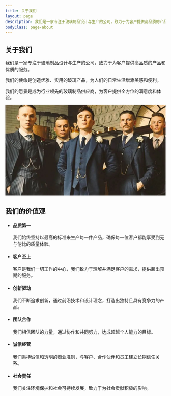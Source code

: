 ```yaml
---
title: 关于我们
layout: page
description: 我们是一家专注于玻璃制品设计与生产的公司，致力于为客户提供高品质的产品和优质的服务。
bodyClass: page-about
---
```


<div class="intro py-5">
  <div class="container">
    <div class="row justify-content-center align-items-center">
      <div class="col-12 col-md-6 order-2 order-md-1">
        <h2 class="display-4 mb-4">关于我们</h2>
        <p class="lead">我们是一家专注于玻璃制品设计与生产的公司，致力于为客户提供高品质的产品和优质的服务。</p>
        <p>我们的使命是创造优雅、实用的玻璃产品，为人们的日常生活增添美感和便利。</p>
        <p>我们的愿景是成为行业领先的玻璃制品供应商，为客户提供全方位的满意度和体验。</p>
      </div>
      <div class="col-12 col-md-6 order-1 order-md-2 mb-4 mb-md-0">
        <img alt="关于我们" class="intro-image img-fluid rounded shadow-lg" src="/assets/images/team.jpg" />
      </div>
    </div>
  </div>
</div>

<div class="container py-5">
  <div class="row justify-content-center">
    <div class="col-12 col-md-10">
      <h2 class="display-4 mb-4 text-center">我们的价值观</h2>
      <ul class="list-unstyled">
        <li class="mb-4">
          <h4 class="font-weight-bold">品质第一</h4>
          <p>我们始终坚持以最高的标准来生产每一件产品，确保每一位客户都能享受到无与伦比的质量体验。</p>
        </li>
        <li class="mb-4">
          <h4 class="font-weight-bold">客户至上</h4>
          <p>客户是我们一切工作的中心，我们致力于理解并满足客户的需求，提供超出预期的服务。</p>
        </li>
        <li class="mb-4">
          <h4 class="font-weight-bold">创新驱动</h4>
          <p>我们不断追求创新，通过前沿技术和设计理念，打造出独特且具有竞争力的产品。</p>
        </li>
        <li class="mb-4">
          <h4 class="font-weight-bold">团队合作</h4>
          <p>我们相信团队的力量，通过协作和共同努力，达成超越个人能力的目标。</p>
        </li>
        <li class="mb-4">
          <h4 class="font-weight-bold">诚信经营</h4>
          <p>我们秉持诚信和透明的商业准则，与客户、合作伙伴和员工建立长期信任关系。</p>
        </li>
        <li class="mb-4">
          <h4 class="font-weight-bold">社会责任</h4>
          <p>我们关注环境保护和社会可持续发展，致力于为社会贡献积极的影响。</p>
        </li>
      </ul>
    </div>
  </div>
</div>
